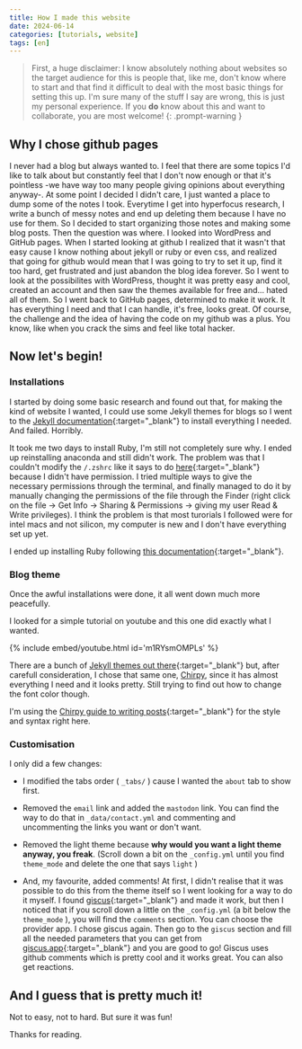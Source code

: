 ```yaml
---
title: How I made this website
date: 2024-06-14
categories: [tutorials, website]
tags: [en]
---
```


> First, a huge disclaimer: I know absolutely nothing about websites so the target audience for this is people that, like me, don't know where to start and that find it difficult to deal with the most basic things for setting this up. I'm sure many of the stuff I say are wrong, this is just my personal experience. If you **do** know about this and want to collaborate, you are most welcome!
{: .prompt-warning }

## Why I chose github pages
I never had a blog but always wanted to. I feel that there are some topics I'd like to talk about but constantly feel that I don't now enough or that it's pointless -we have way too many people giving opinions about everything anyway-. At some point I decided I didn't care, I just wanted a place to dump some of the notes I took. Everytime I get into hyperfocus research, I write a bunch of messy notes and end up deleting them because I have no use for them. So I decided to start organizing those notes and making some blog posts. Then the question was where. I looked into WordPress and GitHub pages. When I started looking at github I realized that it wasn't that easy cause I know nothing about jekyll or ruby or even css, and realized that going for github would mean that I was going to try to set it up, find it too hard, get frustrated and just abandon the blog idea forever. So I went to look at the possibilites with WordPress, thought it was pretty easy and cool, created an account and then saw the themes available for free and... hated all of them. So I went back to GitHub pages, determined to make it work. It has everything I need and that I can handle, it's free, looks great. Of course, the challenge and the idea of having the code on my github was a plus. You know, like when you crack the sims and feel like total hacker.

## Now let's begin!
### Installations
I started by doing some basic research and found out that, for making the kind of website I wanted, I could use some Jekyll themes for blogs so I went to the [Jekyll documentation](https://jekyllrb.com/docs/installation/#requirements){:target="_blank"} to install everything I needed. And failed. Horribly. 

It took me two days to install Ruby, I'm still not completely sure why. I ended up reinstalling anaconda and still didn't work. The problem was that I couldn't modify the `/.zshrc` like it says to do [here](https://jekyllrb.com/docs/installation/macos/){:target="_blank"} because I didn't have permission. I tried multiple ways to give the necessary permissions through the terminal, and finally managed to do it by manually changing the permissions of the file through the Finder (right click on the file -> Get Info -> Sharing & Permissions -> giving my user Read & Write privileges). I think the problem is that most turorials I followed were for intel macs and not silicon, my computer is new and I don't have everything set up yet.

I ended up installing Ruby following [this documentation](https://mac.install.guide/ruby/6){:target="_blank"}.

### Blog theme
Once the awful installations were done, it all went down much more peacefully.

I looked for a simple tutorial on youtube and this one did exactly what I wanted.

{% include embed/youtube.html id='m1RYsmOMPLs' %}


There are a bunch of [Jekyll themes out there](https://jekyllrb.com/docs/themes/){:target="_blank"} but, after carefull consideration, I chose that same one, [Chirpy](https://github.com/cotes2020/jekyll-theme-chirpy), since it has almost everything I need and it looks pretty. Still trying to find out how to change the font color though.

I'm using the [Chirpy guide to writing posts](https://chirpy.cotes.page/posts/write-a-new-post/){:target="_blank"} for the style and syntax right here.


### Customisation
I only did a few changes: 

 - I modified the tabs order ( `_tabs/` ) cause I wanted the `about` tab to show first.

 - Removed the `email` link and added the `mastodon` link. You can find the way to do that in `_data/contact.yml` and commenting and uncommenting the links you want or don't want.

 - Removed the light theme because **why would you want a light theme anyway, you freak**. (Scroll down a bit on the `_config.yml` until you find `theme_mode` and delete the one that says `light` )

 - And, my favourite, added comments! At first, I didn't realise that it was possible to do this from the theme itself so I went looking for a way to do it myself. I found [giscus](https://giscus.app/){:target="_blank"} and made it work, but then I noticed that if you scroll down a little on the `_config.yml` (a bit below the `theme_mode` ), you will find the `comments` section. You can choose the provider app. I chose giscus again. Then go to the `giscus` section and fill all the needed parameters that you can get from [giscus.app](https://giscus.app/){:target="_blank"} and you are good to go! Giscus uses github comments which is pretty cool and it works great. You can also get reactions.


## And I guess that is pretty much it!
Not to easy, not to hard. But sure it was fun!



Thanks for reading.